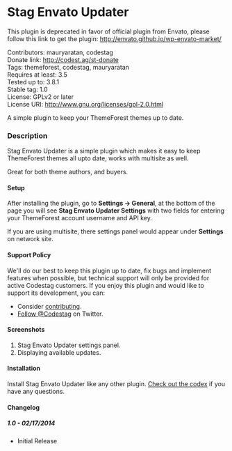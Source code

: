 Stag Envato Updater
===

This plugin is deprecated in favor of official plugin from Envato, please follow this link to get the plugin: http://envato.github.io/wp-envato-market/

Contributors: mauryaratan, codestag   
Donate link: http://codest.ag/st-donate  
Tags: themeforest, codestag, mauryaratan  
Requires at least: 3.5  
Tested up to: 3.8.1  
Stable tag: 1.0  
License: GPLv2 or later  
License URI: http://www.gnu.org/licenses/gpl-2.0.html  

A simple plugin to keep your ThemeForest themes up to date.

### Description

Stag Envato Updater is a simple plugin which makes it easy to keep ThemeForest themes all upto date, works with multisite as well.

Great for both theme authors, and buyers.

#### Setup
After installing the plugin, go to **Settings &rarr; General**, at the bottom of the page you will see **Stag Envato Updater Settings** with two fields for entering your ThemeForest account username and API key.

If you are using multisite, there settings panel would appear under **Settings** on network site.

#### Support Policy
We'll do our best to keep this plugin up to date, fix bugs and implement features when possible, but technical support will only be provided for active Codestag customers. If you enjoy this plugin and would like to support its development, you can:

* Consider [contributing](https://github.com/codestag/stag-envato-updater).
* [Follow @Codestag](https://twitter.com/Codestag) on Twitter.

#### Screenshots

1. Stag Envato Updater settings panel.
2. Displaying available updates.

#### Installation

Install Stag Envato Updater like any other plugin. [Check out the codex](http://codex.wordpress.org/Managing_Plugins#Installing_Plugins) if you have any questions.

#### Changelog

##### 1.0 - 02/17/2014
* Initial Release
